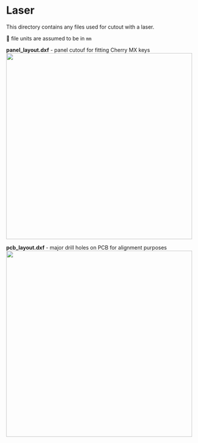 # Laser

This directory contains any files used for cutout with a laser.

:whale: file units are assumed to be in `mm`

**panel_layout.dxf** - panel cutouf for fitting Cherry MX keys
<img src='https://github.com/ConstantinoSchillebeeckx/tacocat-keyboard/raw/master/assets/img/panel_layout.png' width=500/>

**pcb_layout.dxf** - major drill holes on PCB for alignment purposes
<img src='https://github.com/ConstantinoSchillebeeckx/tacocat-keyboard/raw/master/assets/img/pcb_layout.png' width=500/>
